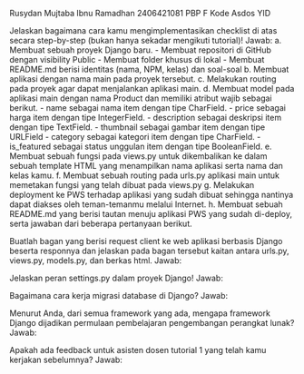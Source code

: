 Rusydan Mujtaba Ibnu Ramadhan
2406421081
PBP F
Kode Asdos YID

Jelaskan bagaimana cara kamu mengimplementasikan checklist di atas secara step-by-step (bukan hanya sekadar mengikuti tutorial)!
Jawab:
   a. Membuat sebuah proyek Django baru.
      - Membuat repositori di GitHub dengan visibility Public
      - Membuat folder khusus di lokal 
      - Membuat README.md berisi identitas (nama, NPM, kelas) dan soal-soal
   b. Membuat aplikasi dengan nama main pada proyek tersebut.
   c. Melakukan routing pada proyek agar dapat menjalankan aplikasi main.
   d. Membuat model pada aplikasi main dengan nama Product dan memiliki atribut wajib sebagai berikut.
      - name sebagai nama item dengan tipe CharField.
      - price sebagai harga item dengan tipe IntegerField.
      - description sebagai deskripsi item dengan tipe TextField.
      - thumbnail sebagai gambar item dengan tipe URLField
      - category sebagai kategori item dengan tipe CharField.
      - is_featured sebagai status unggulan item dengan tipe BooleanField.
   e. Membuat sebuah fungsi pada views.py untuk dikembalikan ke dalam sebuah template HTML yang menampilkan nama aplikasi serta nama dan kelas kamu.
   f. Membuat sebuah routing pada urls.py aplikasi main untuk memetakan fungsi yang telah dibuat pada views.py
   g. Melakukan deployment ke PWS terhadap aplikasi yang sudah dibuat sehingga nantinya dapat diakses oleh teman-temanmu melalui Internet.
   h. Membuat sebuah README.md yang berisi tautan menuju aplikasi PWS yang sudah di-deploy, serta jawaban dari beberapa pertanyaan berikut.

Buatlah bagan yang berisi request client ke web aplikasi berbasis Django beserta responnya dan jelaskan pada bagan tersebut kaitan antara urls.py, views.py, models.py, dan berkas html.
Jawab:

Jelaskan peran settings.py dalam proyek Django!
Jawab:

Bagaimana cara kerja migrasi database di Django?
Jawab:

Menurut Anda, dari semua framework yang ada, mengapa framework Django dijadikan permulaan pembelajaran pengembangan perangkat lunak?
Jawab:

Apakah ada feedback untuk asisten dosen tutorial 1 yang telah kamu kerjakan sebelumnya?
Jawab:
